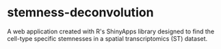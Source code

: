 # stemness-deconvolution
A web application created with R's ShinyApps library designed to find the cell-type specific stemnesses in a spatial transcriptomics (ST) dataset.
